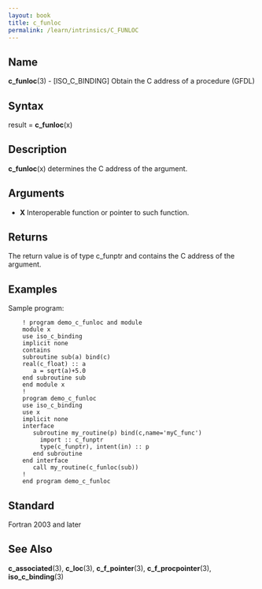 ```yaml
---
layout: book
title: c_funloc
permalink: /learn/intrinsics/C_FUNLOC
---
```

## __Name__

__c\_funloc__(3) - \[ISO\_C\_BINDING\] Obtain the C address of a procedure
(GFDL)

## __Syntax__

result = __c\_funloc__(x)

## __Description__

__c\_funloc__(x) determines the C address of the argument.

## __Arguments__

  - __X__
    Interoperable function or pointer to such function.

## __Returns__

The return value is of type c\_funptr and contains the C address of the
argument.

## __Examples__

Sample program:

```
    ! program demo_c_funloc and module
    module x
    use iso_c_binding
    implicit none
    contains
    subroutine sub(a) bind(c)
    real(c_float) :: a
       a = sqrt(a)+5.0
    end subroutine sub
    end module x
    !
    program demo_c_funloc
    use iso_c_binding
    use x
    implicit none
    interface
       subroutine my_routine(p) bind(c,name='myC_func')
         import :: c_funptr
         type(c_funptr), intent(in) :: p
       end subroutine
    end interface
       call my_routine(c_funloc(sub))
    !
    end program demo_c_funloc
```

## __Standard__

Fortran 2003 and later

## __See Also__

__c\_associated__(3), __c\_loc__(3), __c\_f\_pointer__(3),
__c\_f\_procpointer__(3), __iso\_c\_binding__(3)

